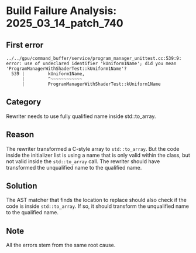 # Build Failure Analysis: 2025_03_14_patch_740

## First error
```
../../gpu/command_buffer/service/program_manager_unittest.cc:539:9: error: use of undeclared identifier 'kUniform1Name'; did you mean 'ProgramManagerWithShaderTest::kUniform1Name'?
  539 |         kUniform1Name,
      |         ^~~~~~~~~~~~~
      |         ProgramManagerWithShaderTest::kUniform1Name
```

## Category
Rewriter needs to use fully qualified name inside std::to_array.

## Reason
The rewriter transformed a C-style array to `std::to_array`. But the code inside the initializer list is using a name that is only valid within the class, but not valid inside the `std::to_array` call. The rewriter should have transformed the unqualified name to the qualified name.

## Solution
The AST matcher that finds the location to replace should also check if the code is inside `std::to_array`. If so, it should transform the unqualified name to the qualified name.

## Note
All the errors stem from the same root cause.